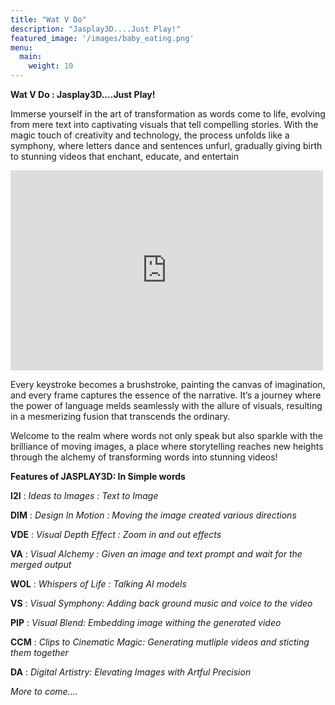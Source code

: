 ```yaml
---
title: "Wat V Do"
description: "Jasplay3D....Just Play!"
featured_image: '/images/baby_eating.png'
menu:
  main:
    weight: 10
---
```


**Wat V Do : Jasplay3D....Just Play!**

Immerse yourself in the art of transformation as words come to life, evolving from mere text into captivating visuals that tell compelling stories. With the magic touch of creativity and technology, the process unfolds like a symphony, where letters dance and sentences unfurl, gradually giving birth to stunning videos that enchant, educate, and entertain

<iframe width="500" height="320" src="https://www.youtube.com/embed/fp4xfX9pzjc?version=3&loop=1&playlist=fp4xfX9pzjc" title="YouTube video player" 
frameborder="0" allow="accelerometer; autoplay; clipboard-write; encrypted-media; gyroscope; picture-in-picture; web-share" allowfullscreen></iframe>


Every keystroke becomes a brushstroke, painting the canvas of imagination, and every frame captures the essence of the narrative. It’s a journey where the power of language melds seamlessly with the allure of visuals, resulting in a mesmerizing fusion that transcends the ordinary.

Welcome to the realm where words not only speak but also sparkle with the brilliance of moving images, a place where storytelling reaches new heights through the alchemy of transforming words into stunning videos!

**Features of JASPLAY3D: In Simple words**

**I2I**  : _Ideas to Images : Text to Image_

**DIM**  : _Design In Motion : Moving the image created various directions_

**VDE**  : _Visual Depth Effect : Zoom in and out effects_

**VA**   : _Visual Alchemy : Given an image and text prompt and wait for the merged output_

**WOL**  : _Whispers of Life : Talking AI models_

**VS**   : _Visual Symphony: Adding back ground music and voice to the video_

**PIP**  : _Visual Blend: Embedding image withing the generated video_

**CCM**  : _Clips to Cinematic Magic: Generating mutliple videos and sticting them together_

**DA**  : _Digital Artistry: Elevating Images with Artful Precision_

_More to come...._


